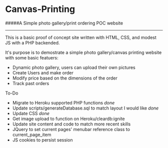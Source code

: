Canvas-Printing
===

#####A Simple photo gallery/print ordering POC website

***

This is a basic proof of concept site written with HTML, CSS, and modest JS with a PHP backended.   

It's purpose is to demostrate a simple photo gallery/canvas printing website with some basic featuers:

- Dynamic photo gallery, users can upload their own pictures
- Create Users and make order
- Modify price based on the dimensions of the order
- Track past orders


To-Do

- Migrate to Heroku supported PHP functions *done*
- Update scripts/generateDatabase.sql to match layout I would like *done*
- Update CSS *done*
- Get image upload to function on Heroku/cleardb:ignite
- Update site content and code to match more recent skills
- JQuery to set current pages' menubar reference class to current_page_item
- JS cookies to persist session

